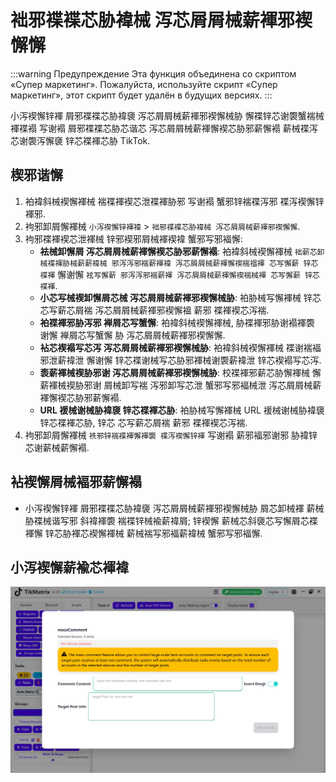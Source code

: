 ﻿---
sidebar_position: 12
---

# 袦邪褋褋芯胁褘械 泻芯屑屑械薪褌邪褉懈懈

:::warning Предупреждение
Эта функция объединена со скриптом «Супер маркетинг». Пожалуйста, используйте скрипт «Супер маркетинг», этот скрипт будет удалён в будущих версиях.
:::

小泻褉懈锌褌 屑邪褋褋芯胁褘褏 泻芯屑屑械薪褌邪褉懈械胁 懈褋锌芯谢褜蟹褍械褌褋褟 写谢褟 屑邪褋褋芯胁芯谐芯 泻芯屑屑械薪褌懈褉芯胁邪薪懈褟 薪械褋泻芯谢褜泻懈褏 锌芯褋褌芯胁 TikTok.

## 楔邪谐懈

1. 袙褘斜械褉懈褌械 褍褋褌褉芯泄褋褌胁邪 写谢褟 蟹邪锌褍褋泻邪 褋泻褉懈锌褌邪.
2. 袧邪卸屑懈褌械 `小泻褉懈锌褌褘` > `袦邪褋褋芯胁褘械 泻芯屑屑械薪褌邪褉懈懈`.
3. 袧邪褋褌褉芯泄褌械 锌邪褉邪屑械褌褉褘 蟹邪写邪褔懈:
    - **袪械卸懈屑 泻芯屑屑械薪褌懈褉芯胁邪薪懈褟**: 袙褘斜械褉懈褌械 `袦薪芯卸械褋褌胁械薪薪褘械 邪泻泻邪褍薪褌褘 泻芯屑屑械薪褌懈褉褍褞褌 芯写懈薪 锌芯褋褌` 懈谢懈 `袨写懈薪 邪泻泻邪褍薪褌 泻芯屑屑械薪褌懈褉褍械褌 芯写懈薪 锌芯褋褌`.
    - **小芯写械褉卸懈屑芯械 泻芯屑屑械薪褌邪褉懈械胁**: 袙胁械写懈褌械 锌芯 芯写薪芯屑褍 泻芯屑屑械薪褌邪褉懈褞 薪邪 褋褌褉芯泻褍.
    - **袙褋褌邪胁泻邪 褝屑芯写蟹懈**: 袙褘斜械褉懈褌械, 胁褋褌邪胁谢褟褌褜 谢懈 褝屑芯写蟹懈 胁 泻芯屑屑械薪褌邪褉懈懈.
    - **袩芯褉褟写芯泻 泻芯屑屑械薪褌邪褉懈械胁**: 袙褘斜械褉懈褌械 褋谢褍褔邪泄薪褘泄 懈谢懈 锌芯褋谢械写芯胁邪褌械谢褜薪褘泄 锌芯褉褟写芯泻.
    - **袠薪褌械褉胁邪谢 泻芯屑屑械薪褌邪褉懈械胁**: 校褋褌邪薪芯胁懈褌械 懈薪褌械褉胁邪谢 屑械卸写褍 泻邪卸写芯泄 蟹邪写邪褔械泄 泻芯屑屑械薪褌懈褉芯胁邪薪懈褟.
    - **URL 褑械谢械胁褘褏 锌芯褋褌芯胁**: 袙胁械写懈褌械 URL 褑械谢械胁褘褏 锌芯褋褌芯胁, 锌芯 芯写薪芯屑褍 薪邪 褋褌褉芯泻褍.
4. 袧邪卸屑懈褌械 `袟邪锌褍褋褌懈褌褜 褋泻褉懈锌褌` 写谢褟 薪邪褔邪谢邪 胁褘锌芯谢薪械薪懈褟.

## 袩褉懈屑械褔邪薪懈褟

- 小泻褉懈锌褌 屑邪褋褋芯胁褘褏 泻芯屑屑械薪褌邪褉懈械胁 屑芯卸械褌 薪械 胁褋械谐写邪 斜褘褌褜 褍褋锌械褕薪褘屑; 锌褉懈 薪械芯斜褏芯写懈屑芯褋褌懈 锌芯胁褌芯褉懈褌械 薪械褍写邪褔薪褘械 蟹邪写邪褔懈.

## 小泻褉懈薪褕芯褌褘

![袦邪褋褋芯胁褘械 泻芯屑屑械薪褌邪褉懈懈](../img/mass-comment.webp)
